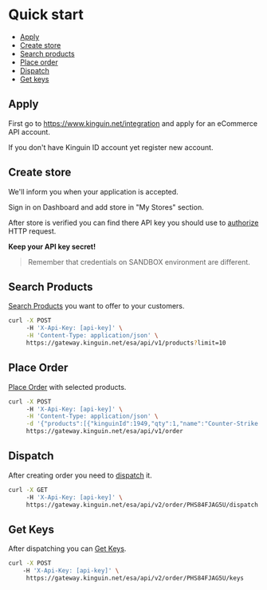 # Quick start

- [Apply](#apply)
- [Create store](#create-store)
- [Search products](#search-products)
- [Place order](#place-order)
- [Dispatch](#dispatch)
- [Get keys](#get-keys)


## Apply

First go to https://www.kinguin.net/integration and apply for an eCommerce API account.

If you don't have Kinguin ID account yet register new account.


## Create store

We'll inform you when your application is accepted.

Sign in on Dashboard and add store in "My Stores" section.

After store is verified you can find there API key you should use to [authorize](../api/README.md#authorization) HTTP request.

**Keep your API key secret!**

> Remember that credentials on SANDBOX environment are different.

## Search Products

[Search Products](../api/products/v1/README.md#search-products) you want to offer to your customers.

```bash
curl -X POST
     -H 'X-Api-Key: [api-key]' \
     -H 'Content-Type: application/json' \
     https://gateway.kinguin.net/esa/api/v1/products?limit=10
```

## Place Order

[Place Order](../api/order/v1/README.md#place-order) with selected products.

```bash
curl -X POST
     -H 'X-Api-Key: [api-key]' \
     -H 'Content-Type: application/json' \
     -d '{"products":[{"kinguinId":1949,"qty":1,"name":"Counter-Strike: Source Steam CD Key","price":5.79"}]}' \
     https://gateway.kinguin.net/esa/api/v1/order
```

## Dispatch

After creating order you need to [dispatch](../api/order/v2/README.md#dispatch) it.

```bash
curl -X GET
     -H 'X-Api-Key: [api-key]' \
     https://gateway.kinguin.net/esa/api/v2/order/PHS84FJAG5U/dispatch
```

## Get Keys

After dispatching you can [Get Keys](../api/order/v2/README.md#get-keys).

```bash
curl -X POST
    -H 'X-Api-Key: [api-key]' \
     https://gateway.kinguin.net/esa/api/v2/order/PHS84FJAG5U/keys
```
